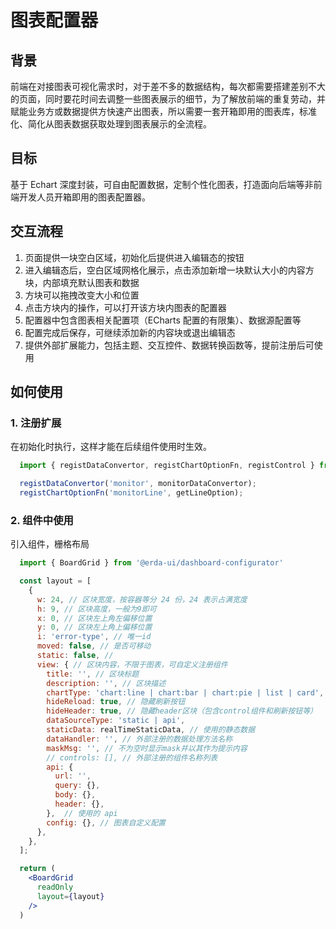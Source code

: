 # 图表配置器


## 背景
前端在对接图表可视化需求时，对于差不多的数据结构，每次都需要搭建差别不大的页面，同时要花时间去调整一些图表展示的细节，为了解放前端的重复劳动，并赋能业务方或数据提供方快速产出图表，所以需要一套开箱即用的图表库，标准化、简化从图表数据获取处理到图表展示的全流程。

## 目标
基于 Echart 深度封装，可自由配置数据，定制个性化图表，打造面向后端等非前端开发人员开箱即用的图表配置器。

## 交互流程
1. 页面提供一块空白区域，初始化后提供进入编辑态的按钮
2. 进入编辑态后，空白区域网格化展示，点击添加新增一块默认大小的内容方块，内部填充默认图表和数据
3. 方块可以拖拽改变大小和位置
4. 点击方块内的操作，可以打开该方块内图表的配置器
5. 配置器中包含图表相关配置项（ECharts 配置的有限集）、数据源配置等
6. 配置完成后保存，可继续添加新的内容块或退出编辑态
7. 提供外部扩展能力，包括主题、交互控件、数据转换函数等，提前注册后可使用

## 如何使用
### 1. 注册扩展
在初始化时执行，这样才能在后续组件使用时生效。
```jsx
  import { registDataConvertor, registChartOptionFn, registControl } from '@erda-ui/dashboard-configurator';

  registDataConvertor('monitor', monitorDataConvertor);
  registChartOptionFn('monitorLine', getLineOption);

```

### 2. 组件中使用
引入组件，栅格布局
```jsx
  import { BoardGrid } from '@erda-ui/dashboard-configurator'

  const layout = [
    {
      w: 24, // 区块宽度，按容器等分 24 份，24 表示占满宽度
      h: 9, // 区块高度，一般为9即可
      x: 0, // 区块左上角左偏移位置
      y: 0, // 区块左上角上偏移位置
      i: 'error-type', // 唯一id
      moved: false, // 是否可移动
      static: false, //
      view: { // 区块内容，不限于图表，可自定义注册组件
        title: '', // 区块标题
        description: '', // 区块描述
        chartType: 'chart:line | chart:bar | chart:pie | list | card', // 区块内容类型
        hideReload: true, // 隐藏刷新按钮
        hideHeader: true, // 隐藏header区块（包含control组件和刷新按钮等）
        dataSourceType: 'static | api',
        staticData: realTimeStaticData, // 使用的静态数据
        dataHandler: '', // 外部注册的数据处理方法名称
        maskMsg: '', // 不为空时显示mask并以其作为提示内容
        // controls: [], // 外部注册的组件名称列表
        api: {
          url: '',
          query: {},
          body: {},
          header: {},
        },  // 使用的 api
        config: {}, // 图表自定义配置
      },
    },
  ];

  return (
    <BoardGrid
      readOnly
      layout={layout}
    />
  )

```
